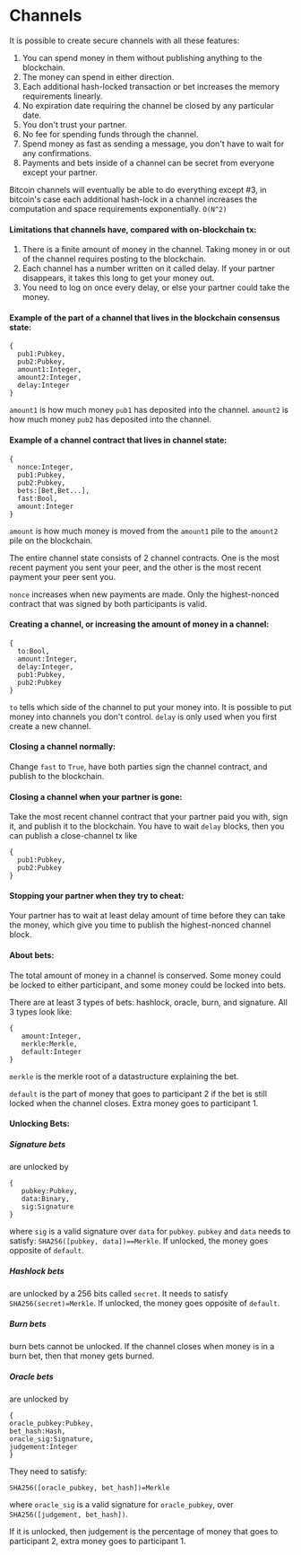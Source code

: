 # Channels

It is possible to create secure channels with all these features:

1. You can spend money in them without publishing anything to the blockchain.
2. The money can spend in either direction.
3. Each additional hash-locked transaction or bet increases the memory requirements linearly.
4. No expiration date requiring the channel be closed by any particular date.
5. You don't trust your partner.
6. No fee for spending funds through the channel.
7. Spend money as fast as sending a message, you don't have to wait for any confirmations.
8. Payments and bets inside of a channel can be secret from everyone except your partner.

Bitcoin channels will eventually be able to do everything except #3, in bitcoin's case each additional hash-lock in a channel increases the computation and space requirements exponentially. `O(N^2)`

#### Limitations that channels have, compared with on-blockchain tx:

1. There is a finite amount of money in the channel. Taking money in or out of the channel requires posting to the blockchain.
2. Each channel has a number written on it called delay. If your partner disappears, it takes this long to get your money out. 
3. You need to log on once every delay, or else your partner could take the money. 

#### Example of the part of a channel that lives in the blockchain consensus state:

```
{
  pub1:Pubkey,
  pub2:Pubkey,
  amount1:Integer,
  amount2:Integer,
  delay:Integer
}
```

`amount1` is how much money `pub1` has deposited into the channel. `amount2` is how much money `pub2` has deposited into the channel.

#### Example of a channel contract that lives in channel state:

```
{
  nonce:Integer,
  pub1:Pubkey,
  pub2:Pubkey,
  bets:[Bet,Bet...],
  fast:Bool,
  amount:Integer
}
```

`amount` is how much money is moved from the `amount1` pile to the `amount2` pile on the blockchain. 

The entire channel state consists of 2 channel contracts. One is the most recent payment you sent your peer, and the other is the most recent payment your peer sent you.

`nonce` increases when new payments are made. Only the highest-nonced contract that was signed by both participants is valid.

#### Creating a channel, or increasing the amount of money in a channel:

```
{ 
  to:Bool,
  amount:Integer,
  delay:Integer,
  pub1:Pubkey,
  pub2:Pubkey
}
```
`to` tells which side of the channel to put your money into. It is possible to put money into channels you don't control. `delay` is only used when you first create a new channel. 

#### Closing a channel normally:
Change `fast` to `True`, have both parties sign the channel contract, and publish to the blockchain.

#### Closing a channel when your partner is gone:
Take the most recent channel contract that your partner paid you with, sign it, and publish it to the blockchain. You have to wait `delay` blocks, then you can publish a close-channel tx like

```
{
  pub1:Pubkey,
  pub2:Pubkey
}
```

#### Stopping your partner when they try to cheat:
Your partner has to wait at least delay amount of time before they can take the money, which give you time to publish the highest-nonced channel block.

#### About bets:
The total amount of money in a channel is conserved. Some money could be locked to either participant, and some money could be locked into bets.

There are at least 3 types of bets: hashlock, oracle, burn, and signature. All 3 types look like:

```
{
   amount:Integer,
   merkle:Merkle,
   default:Integer
}
```

`merkle` is the merkle root of a datastructure explaining the bet.


`default` is the part of money that goes to participant 2 if the bet is still locked when the channel closes. Extra money goes to participant 1.

#### Unlocking Bets:

##### Signature bets
are unlocked by 
```
{
   pubkey:Pubkey, 
   data:Binary, 
   sig:Signature          
}
``` 
where `sig` is a valid signature over `data` for `pubkey`.
`pubkey` and `data` needs to satisfy: `SHA256([pubkey, data])==Merkle`.
If unlocked, the money goes opposite of `default`.

##### Hashlock bets
are unlocked by a 256 bits called `secret`. It needs to satisfy `SHA256(secret)=Merkle`. If unlocked, the money goes opposite of `default`.

##### Burn bets
burn bets cannot be unlocked. If the channel closes when money is in a burn bet, then that money gets burned.

##### Oracle bets
are unlocked by 
```
{
oracle_pubkey:Pubkey,
bet_hash:Hash,
oracle_sig:Signature,
judgement:Integer
}
``` 
They need to satisfy:
```
SHA256([oracle_pubkey, bet_hash])=Merkle
```
where `oracle_sig` is a valid signature for `oracle_pubkey`, over `SHA256([judgement, bet_hash])`. 

If it is unlocked, then judgement is the percentage of money that goes to participant 2, extra money goes to participant 1.